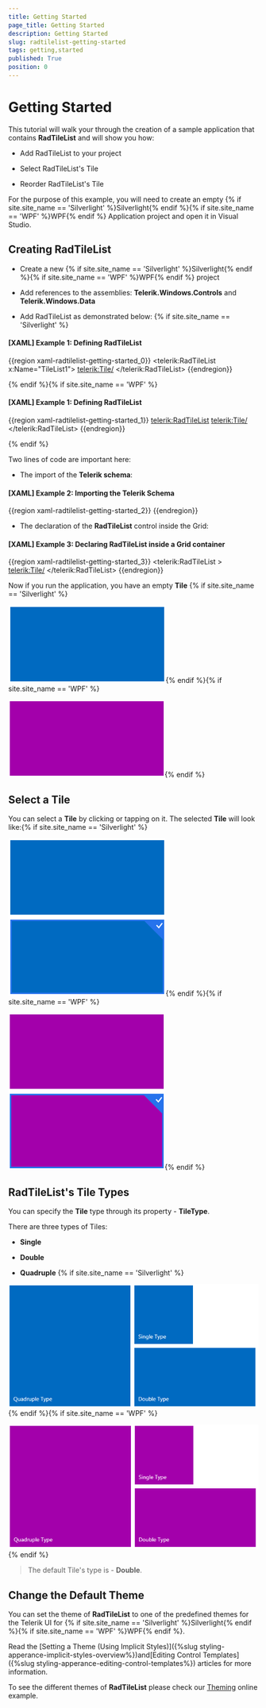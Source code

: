 ```yaml
---
title: Getting Started
page_title: Getting Started
description: Getting Started
slug: radtilelist-getting-started
tags: getting,started
published: True
position: 0
---
```


# Getting Started



This tutorial will walk your through the creation of a sample application that contains __RadTileList__ and will show you how:
      

* Add RadTileList to your project

* Select RadTileList's Tile

* Reorder RadTileList's Tile

For the purpose of this example, you will need to create an empty {% if site.site_name == 'Silverlight' %}Silverlight{% endif %}{% if site.site_name == 'WPF' %}WPF{% endif %} Application project and open it in Visual Studio.
      

## Creating RadTileList

* Create a new {% if site.site_name == 'Silverlight' %}Silverlight{% endif %}{% if site.site_name == 'WPF' %}WPF{% endif %} project

* Add references to the assemblies: __Telerik.Windows.Controls__ and __Telerik.Windows.Data__

* Add RadTileList as demonstrated below:
{% if site.site_name == 'Silverlight' %}

#### __[XAML] Example 1: Defining RadTileList__

{{region xaml-radtilelist-getting-started_0}}
	<telerik:RadTileList x:Name="TileList1">
	  <telerik:Tile/>
	</telerik:RadTileList>
{{endregion}}

{% endif %}{% if site.site_name == 'WPF' %}

#### __[XAML] Example 1: Defining RadTileList__

{{region xaml-radtilelist-getting-started_1}}
	<telerik:RadTileList>
	  <telerik:Tile/>
	</telerik:RadTileList>
{{endregion}}

{% endif %}

Two lines of code are important here:

* The import of the __Telerik schema__:

#### __[XAML] Example 2: Importing the Telerik Schema__

{{region xaml-radtilelist-getting-started_2}}
	<!--xmlns:telerik="http://schemas.telerik.com/2008/xaml/presentation"-->
{{endregion}}



* The declaration of the __RadTileList__ control inside the Grid:

#### __[XAML] Example 3: Declaring RadTileList inside a Grid container__

{{region xaml-radtilelist-getting-started_3}}
	<Grid Background="White">
	  <telerik:RadTileList >
	    <telerik:Tile/>
	  </telerik:RadTileList>
	</Grid>
{{endregion}}



Now if you run the application, you have an empty __Tile__ {% if site.site_name == 'Silverlight' %}

![Rad Tile List Getting Started image 01 SL](images/RadTileList_GettingStarted_image_01_SL.png){% endif %}{% if site.site_name == 'WPF' %}

![Rad Tile List Getting Started image WPF](images/RadTileList_GettingStarted_image_WPF.png){% endif %}

## Select a Tile

You can select a __Tile__ by clicking or tapping on it. The selected __Tile__ will look like:{% if site.site_name == 'Silverlight' %}

![Rad Tile List Getting Started Selected Tile 01 SL](images/RadTileList_GettingStarted_SelectedTile_01_SL.png){% endif %}{% if site.site_name == 'WPF' %}

![Rad Tile List Getting Started Selected Tile WPF](images/RadTileList_GettingStarted_SelectedTile_WPF.png){% endif %}

## RadTileList's Tile Types

You can specify the __Tile__ type through its property - __TileType__. 
        

There are three types of Tiles:

* __Single__

* __Double__

* __Quadruple__ {% if site.site_name == 'Silverlight' %}

![Rad Tile List Getting Started Tile Types image SL](images/RadTileList_GettingStarted_TileTypes_image_SL.png){% endif %}{% if site.site_name == 'WPF' %}

![Rad Tile List Getting Started Tile Types image WPF](images/RadTileList_GettingStarted_TileTypes_image_WPF.png){% endif %}

>The default Tile's type is - __Double__.
        

## Change the Default Theme

You can set the theme of __RadTileList__ to one of the predefined themes for the Telerik UI for {% if site.site_name == 'Silverlight' %}Silverlight{% endif %}{% if site.site_name == 'WPF' %}WPF{% endif %}.
        

Read the 	[Setting a Theme (Using Implicit Styles)]({%slug styling-apperance-implicit-styles-overview%})and[Editing Control Templates]({%slug styling-apperance-editing-control-templates%}) articles for more information.
        

To see the different themes of __RadTileList__ please check our  [Theming](http://demos.telerik.com/silverlight/#TileList/Theming) online example. 
        

